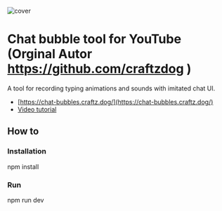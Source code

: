 ![cover](./cover.jpg)

Chat bubble tool for YouTube (Orginal Autor https://github.com/craftzdog  )
============================

A tool for recording typing animations and sounds with imitated chat UI.

- [https://chat-bubbles.craftz.dog/](https://chat-bubbles.craftz.dog/)
- [Video tutorial](https://youtu.be/zu_vqAWHy_E)

## How to

### Installation
npm install

### Run
npm run dev
